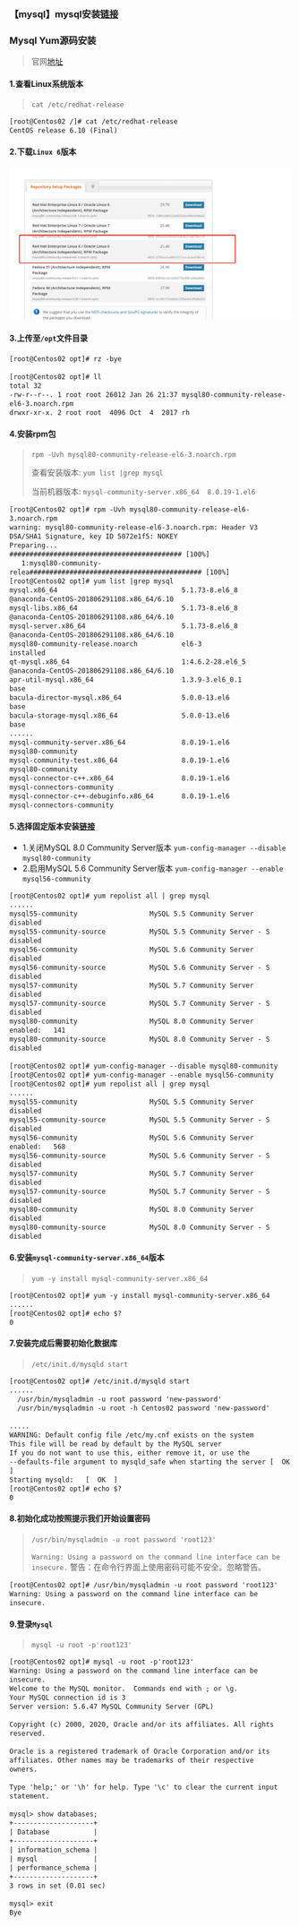 ### 【mysql】mysql安装[链接](https://www.jianshu.com/p/b5a265050885)

### Mysql Yum源码安装
> 官网[地址](https://dev.mysql.com/downloads/repo/yum/)

#### 1.查看Linux系统版本
> `cat /etc/redhat-release`
```
[root@Centos02 /]# cat /etc/redhat-release
CentOS release 6.10 (Final)
```

#### 2.下载`Linux 6`版本
![avatar](./src/1.png)

#### 3.上传至`/opt`文件目录
```
[root@Centos02 opt]# rz -bye

[root@Centos02 opt]# ll
total 32
-rw-r--r--. 1 root root 26012 Jan 26 21:37 mysql80-community-release-el6-3.noarch.rpm
drwxr-xr-x. 2 root root  4096 Oct  4  2017 rh
```

#### 4.安装rpm包
> `rpm -Uvh mysql80-community-release-el6-3.noarch.rpm`
> 
> 查看安装版本: `yum list |grep mysql`
>
> 当前机器版本: `mysql-community-server.x86_64  8.0.19-1.el6`
```
[root@Centos02 opt]# rpm -Uvh mysql80-community-release-el6-3.noarch.rpm
warning: mysql80-community-release-el6-3.noarch.rpm: Header V3 DSA/SHA1 Signature, key ID 5072e1f5: NOKEY
Preparing...                ########################################### [100%]
   1:mysql80-community-relea########################################### [100%]
[root@Centos02 opt]# yum list |grep mysql
mysql.x86_64                               5.1.73-8.el6_8                @anaconda-CentOS-201806291108.x86_64/6.10
mysql-libs.x86_64                          5.1.73-8.el6_8                @anaconda-CentOS-201806291108.x86_64/6.10
mysql-server.x86_64                        5.1.73-8.el6_8                @anaconda-CentOS-201806291108.x86_64/6.10
mysql80-community-release.noarch           el6-3                         installed
qt-mysql.x86_64                            1:4.6.2-28.el6_5              @anaconda-CentOS-201806291108.x86_64/6.10
apr-util-mysql.x86_64                      1.3.9-3.el6_0.1               base   
bacula-director-mysql.x86_64               5.0.0-13.el6                  base   
bacula-storage-mysql.x86_64                5.0.0-13.el6                  base   
......
mysql-community-server.x86_64              8.0.19-1.el6                  mysql80-community
mysql-community-test.x86_64                8.0.19-1.el6                  mysql80-community
mysql-connector-c++.x86_64                 8.0.19-1.el6                  mysql-connectors-community
mysql-connector-c++-debuginfo.x86_64       8.0.19-1.el6                  mysql-connectors-community
```

#### 5.选择固定版本安装[链接](https://dev.mysql.com/doc/mysql-yum-repo-quick-guide/en/)
* 1.关闭MySQL 8.0 Community Server版本 `yum-config-manager --disable mysql80-community`
* 2.启用MySQL 5.6 Community Server版本 `yum-config-manager --enable mysql56-community`
```
[root@Centos02 opt]# yum repolist all | grep mysql
......
mysql55-community                  MySQL 5.5 Community Server     disabled
mysql55-community-source           MySQL 5.5 Community Server - S disabled
mysql56-community                  MySQL 5.6 Community Server     disabled
mysql56-community-source           MySQL 5.6 Community Server - S disabled
mysql57-community                  MySQL 5.7 Community Server     disabled
mysql57-community-source           MySQL 5.7 Community Server - S disabled
mysql80-community                  MySQL 8.0 Community Server     enabled:   141
mysql80-community-source           MySQL 8.0 Community Server - S disabled

[root@Centos02 opt]# yum-config-manager --disable mysql80-community
[root@Centos02 opt]# yum-config-manager --enable mysql56-community
[root@Centos02 opt]# yum repolist all | grep mysql
......
mysql55-community                  MySQL 5.5 Community Server     disabled
mysql55-community-source           MySQL 5.5 Community Server - S disabled
mysql56-community                  MySQL 5.6 Community Server     enabled:   568
mysql56-community-source           MySQL 5.6 Community Server - S disabled
mysql57-community                  MySQL 5.7 Community Server     disabled
mysql57-community-source           MySQL 5.7 Community Server - S disabled
mysql80-community                  MySQL 8.0 Community Server     disabled
mysql80-community-source           MySQL 8.0 Community Server - S disabled
```

#### 6.安装`mysql-community-server.x86_64`版本
> `yum -y install mysql-community-server.x86_64`
```
[root@Centos02 opt]# yum -y install mysql-community-server.x86_64
......
[root@Centos02 opt]# echo $?
0
```

#### 7.安装完成后需要初始化数据库
> `/etc/init.d/mysqld start`
```
[root@Centos02 opt]# /etc/init.d/mysqld start
......
  /usr/bin/mysqladmin -u root password 'new-password'
  /usr/bin/mysqladmin -u root -h Centos02 password 'new-password'

.....
WARNING: Default config file /etc/my.cnf exists on the system
This file will be read by default by the MySQL server
If you do not want to use this, either remove it, or use the
--defaults-file argument to mysqld_safe when starting the server [  OK  ]
Starting mysqld:   [  OK  ]
[root@Centos02 opt]# echo $?
0
```

#### 8.初始化成功按照提示我们开始设置密码
> `/usr/bin/mysqladmin -u root password 'root123'`
>
> `Warning: Using a password on the command line interface can be insecure.` 警告：在命令行界面上使用密码可能不安全。忽略警告。
```
[root@Centos02 opt]# /usr/bin/mysqladmin -u root password 'root123'
Warning: Using a password on the command line interface can be insecure.
```

#### 9.登录`Mysql`
> `mysql -u root -p'root123'`
```
[root@Centos02 opt]# mysql -u root -p'root123'
Warning: Using a password on the command line interface can be insecure.
Welcome to the MySQL monitor.  Commands end with ; or \g.
Your MySQL connection id is 3
Server version: 5.6.47 MySQL Community Server (GPL)

Copyright (c) 2000, 2020, Oracle and/or its affiliates. All rights reserved.

Oracle is a registered trademark of Oracle Corporation and/or its
affiliates. Other names may be trademarks of their respective
owners.

Type 'help;' or '\h' for help. Type '\c' to clear the current input statement.

mysql> show databases;
+--------------------+
| Database           |
+--------------------+
| information_schema |
| mysql              |
| performance_schema |
+--------------------+
3 rows in set (0.01 sec)

mysql> exit
Bye
```

